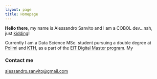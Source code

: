 ```yaml
---
layout: page
title: Homepage
---
```


**Hello there**, my name is Alessandro Sanvito and I am a COBOL dev...nah, just [kidding](https://i.redd.it/xjh798wltbz21.jpg)!

Currently I am a Data Science MSc. student pursuing a double degree at [Polimi](https://www.polimi.it/en/) and [KTH](https://www.kth.se/en), 
as a part of the [EIT Digital Master program](https://masterschool.eitdigital.eu/programmes/dsc/).
My 

### Contact me

[alessandro.sanvito@gmail.com](mailto:alessandro.sanvito@gmail.com)